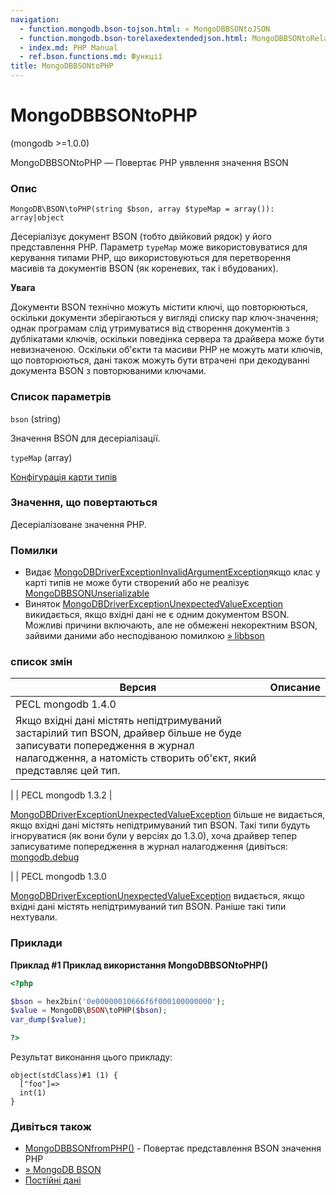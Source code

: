 ```yaml
---
navigation:
  - function.mongodb.bson-tojson.html: « MongoDBBSONtoJSON
  - function.mongodb.bson-torelaxedextendedjson.html: MongoDBBSONtoRelaxedExtendedJSON »
  - index.md: PHP Manual
  - ref.bson.functions.md: Функції
title: MongoDBBSONtoPHP
---
```

# MongoDBBSONtoPHP

(mongodb >=1.0.0)

MongoDBBSONtoPHP — Повертає PHP уявлення значення BSON

### Опис

```methodsynopsis
MongoDB\BSON\toPHP(string $bson, array $typeMap = array()): array|object
```

Десеріалізує документ BSON (тобто двійковий рядок) у його представлення PHP. Параметр `typeMap` може використовуватися для керування типами PHP, що використовуються для перетворення масивів та документів BSON (як кореневих, так і вбудованих).

**Увага**

Документи BSON технічно можуть містити ключі, що повторюються, оскільки документи зберігаються у вигляді списку пар ключ-значення; однак програмам слід утримуватися від створення документів з дублікатами ключів, оскільки поведінка сервера та драйвера може бути невизначеною. Оскільки об'єкти та масиви PHP не можуть мати ключів, що повторюються, дані також можуть бути втрачені при декодуванні документа BSON з повторюваними ключами.

### Список параметрів

`bson` (string)

Значення BSON для десеріалізації.

`typeMap` (array)

[Конфігурація карти типів](mongodb.persistence.deserialization.html#mongodb.persistence.typemaps)

### Значення, що повертаються

Десеріалізоване значення PHP.

### Помилки

-   Видає [MongoDBDriverExceptionInvalidArgumentException](class.mongodb-driver-exception-invalidargumentexception.html)якщо клас у карті типів не може бути створений або не реалізує [MongoDBBSONUnserializable](class.mongodb-bson-unserializable.md)
-   Виняток [MongoDBDriverExceptionUnexpectedValueException](class.mongodb-driver-exception-unexpectedvalueexception.md) викидається, якщо вхідні дані не є одним документом BSON. Можливі причини включають, але не обмежені некоректним BSON, зайвими даними або несподіваною помилкою [» libbson](https://github.com/mongodb/mongo-c-driver/tree/master/src/libbson)

### список змін

| Версия | Описание |
| --- | --- |
| PECL mongodb 1.4.0 |  |
| Якщо вхідні дані містять непідтримуваний застарілий тип BSON, драйвер більше не буде записувати попередження в журнал налагодження, а натомість створить об'єкт, який представляє цей тип. |  |

| | PECL mongodb 1.3.2 |

[MongoDBDriverExceptionUnexpectedValueException](class.mongodb-driver-exception-unexpectedvalueexception.md) більше не видається, якщо вхідні дані містять непідтримуваний тип BSON. Такі типи будуть ігноруватися (як вони були у версіях до 1.3.0), хоча драйвер тепер записуватиме попередження в журнал налагодження (дивіться: [mongodb.debug](mongodb.configuration.html#ini.mongodb.debug)

| | PECL mongodb 1.3.0

[MongoDBDriverExceptionUnexpectedValueException](class.mongodb-driver-exception-unexpectedvalueexception.md) видається, якщо вхідні дані містять непідтримуваний тип BSON. Раніше такі типи нехтували.

### Приклади

**Приклад #1 Приклад використання **MongoDBBSONtoPHP()****

```php
<?php

$bson = hex2bin('0e00000010666f6f000100000000');
$value = MongoDB\BSON\toPHP($bson);
var_dump($value);

?>
```

Результат виконання цього прикладу:

```
object(stdClass)#1 (1) {
  ["foo"]=>
  int(1)
}
```

### Дивіться також

-   [MongoDBBSONfromPHP()](function.mongodb.bson-fromphp.md) - Повертає представлення BSON значення PHP
-   [» MongoDB BSON](https://www.mongodb.com/docs/manual/reference/bson-types/)
-   [Постійні дані](mongodb.persistence.md)
